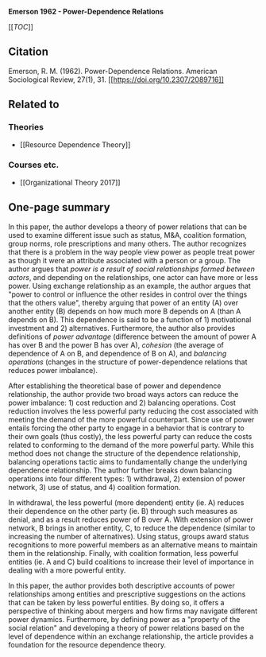 **Emerson 1962 - Power-Dependence Relations**

[[_TOC_]]

## Citation
Emerson, R. M. (1962). Power-Dependence Relations. American Sociological Review, 27(1), 31. [[https://doi.org/10.2307/2089716]]

## Related to

### Theories
* [[Resource Dependence Theory]]

### Courses etc.
* [[Organizational Theory 2017]]

## One-page summary
In this paper, the author develops a theory of power relations that can be used to examine different issue such as status, M&A, coalition formation, group norms, role prescriptions and many others. The author recognizes that there is a problem in the way people view power as people treat power as though it were an attribute associated with a person or a group. The author argues that *power is a result of social relationships formed between actors*, and depending on the relationships, one actor can have more or less power. Using exchange relationship as an example, the author argues that "power to control or influence the other resides in control over the things that the others value", thereby arguing that power of an entity (A) over another entity (B) depends on how much more B depends on A (than A depends on B). This dependence is said to be a function of 1) motivational investment and 2) alternatives. Furthermore, the author also provides definitions of *power advantage* (difference between the amount of power A has over B and the power B has over A), *cohesion* (the average of dependence of A on B, and dependence of B on A), and *balancing operations* (changes in the structure of power-dependence relations that reduces power imbalance).  

After establishing the theoretical base of power and dependence relationship, the author provide two broad ways actors can reduce the power imbalance: 1) cost reduction and 2) balancing operations. Cost reduction involves the less powerful party reducing the cost associated with meeting the demand of the more powerful counterpart. Since use of power entails forcing the other party to engage in a behavior that is contrary to their own goals (thus costly), the less powerful party can reduce the costs related to conforming to the demand of the more powerful party. While this method does not change the structure of the dependence relationship, balancing operations tactic aims to fundamentally change the underlying dependence relationship. The author further breaks down balancing operations into four different types: 1) withdrawal, 2) extension of power network, 3) use of status, and 4) coalition formation.  

In withdrawal, the less powerful (more dependent) entity (ie. A) reduces their dependence on the other party (ie. B) through such measures as denial, and as a result reduces power of B over A. With extension of power network, B brings in another entity, C, to reduce the dependence (similar to increasing the number of alternatives). Using status, groups award status recognitions to more powerful members as an alternative means to maintain them in the relationship. Finally, with coalition formation, less powerful entities (ie. A and C) build coalitions to increase their level of importance in dealing with a more powerful entity.  

In this paper, the author provides both descriptive accounts of power relationships among entities and prescriptive suggestions on the actions that can be taken by less powerful entities. By doing so, it offers a perspective of thinking about mergers and how firms may navigate different power dynamics. Furthermore, by defining power as a "property of the social relation" and developing a theory of power relations based on the level of dependence within an exchange relationship, the article provides a foundation for the resource dependence theory.  